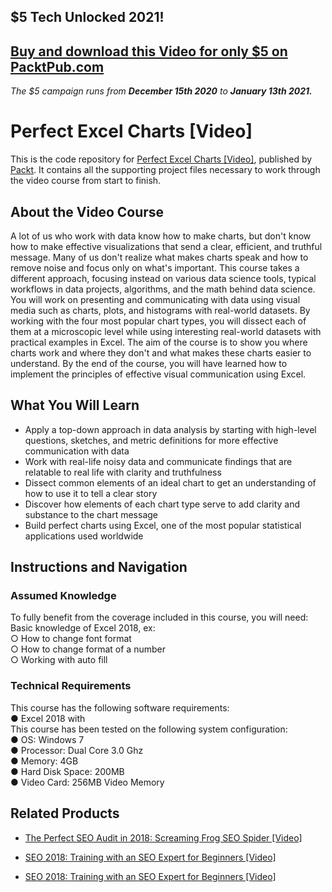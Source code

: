 ## $5 Tech Unlocked 2021!
[Buy and download this Video for only $5 on PacktPub.com](https://www.packtpub.com/product/perfect-excel-charts-video/9781789341034)
-----
*The $5 campaign         runs from __December 15th 2020__ to __January 13th 2021.__*

# Perfect Excel Charts [Video]
This is the code repository for [Perfect Excel Charts [Video]](https://www.packtpub.com/big-data-and-business-intelligence/perfect-excel-charts-video?utm_source=github&utm_medium=repository&utm_campaign=9781789341034), published by [Packt](https://www.packtpub.com/?utm_source=github). It contains all the supporting project files necessary to work through the video course from start to finish.
## About the Video Course
A lot of us who work with data know how to make charts, but don't know how to make effective visualizations that send a clear, efficient, and truthful message. Many of us don't realize what makes charts speak and how to remove noise and focus only on what's important.
This course takes a different approach, focusing instead on various data science tools, typical workflows in data projects, algorithms, and the math behind data science. You will work on presenting and communicating with data using visual media such as charts, plots, and histograms with real-world datasets. By working with the four most popular chart types, you will dissect each of them at a microscopic level while using interesting real-world datasets with practical examples in Excel. The aim of the course is to show you where charts work and where they don't and what makes these charts easier to understand. 
By the end of the course, you will have learned how to implement the principles of effective visual communication using Excel.


<H2>What You Will Learn</H2>
<DIV class=book-info-will-learn-text>
<UL>
<LI>Apply a top-down approach in data analysis by starting with high-level questions, sketches, and metric definitions for more effective communication with data
<LI>Work with real-life noisy data and communicate findings that are relatable to real life with clarity and truthfulness
<LI>Dissect common elements of an ideal chart to get an understanding of how to use it to tell a clear story 
<LI>Discover how elements of each chart type serve to add clarity and substance to the chart message
<LI>Build perfect charts using Excel, one of the most popular statistical applications used worldwide</LI></UL></DIV>

## Instructions and Navigation
### Assumed Knowledge
To fully benefit from the coverage included in this course, you will need:<br/>
Basic knowledge of Excel 2018, ex:<br/>
○	How to change font format<br/>
○	How to change format of a number<br/>
○	Working with auto fill

### Technical Requirements
This course has the following software requirements:<br/>
●	Excel 2018 with<br/>
This course has been tested on the following system configuration:<br/>
●	OS: Windows 7<br/>
●	Processor: Dual Core 3.0 Ghz<br/>
●	Memory: 4GB<br/>
●	Hard Disk Space: 200MB<br/>
●	Video Card: 256MB Video Memory 


## Related Products
* [The Perfect SEO Audit in 2018: Screaming Frog SEO Spider [Video]](https://www.packtpub.com/web-development/perfect-seo-audit-2018-screaming-frog-seo-spider-video?utm_source=github&utm_medium=repository&utm_campaign=9781789619546)

* [SEO 2018: Training with an SEO Expert for Beginners [Video]](https://www.packtpub.com/web-development/seo-2018-training-seo-expert-beginners-video?utm_source=github&utm_medium=repository&utm_campaign=9781789347401)

* [SEO 2018: Training with an SEO Expert for Beginners [Video]](https://www.packtpub.com/web-development/seo-2018-training-seo-expert-beginners-video?utm_source=github&utm_medium=repository&utm_campaign=9781789347401)

